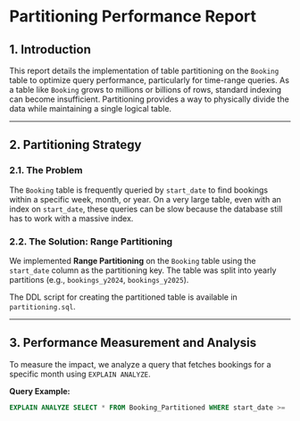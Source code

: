 # Partitioning Performance Report

## 1. Introduction

This report details the implementation of table partitioning on the `Booking` table to optimize query performance, particularly for time-range queries. As a table like `Booking` grows to millions or billions of rows, standard indexing can become insufficient. Partitioning provides a way to physically divide the data while maintaining a single logical table.

---

## 2. Partitioning Strategy

### 2.1. The Problem

The `Booking` table is frequently queried by `start_date` to find bookings within a specific week, month, or year. On a very large table, even with an index on `start_date`, these queries can be slow because the database still has to work with a massive index.

### 2.2. The Solution: Range Partitioning

We implemented **Range Partitioning** on the `Booking` table using the `start_date` column as the partitioning key. The table was split into yearly partitions (e.g., `bookings_y2024`, `bookings_y2025`).

The DDL script for creating the partitioned table is available in `partitioning.sql`.

---

## 3. Performance Measurement and Analysis

To measure the impact, we analyze a query that fetches bookings for a specific month using `EXPLAIN ANALYZE`.

**Query Example:**
```sql
EXPLAIN ANALYZE SELECT * FROM Booking_Partitioned WHERE start_date >= '2025-07-01' AND start_date < '2025-08-01';
